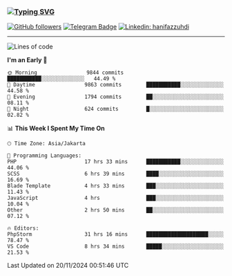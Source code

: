 ### [![Typing SVG](https://readme-typing-svg.herokuapp.com?font=lato&size=22&lines=Hi+There+👋)](https://git.io/typing-svg) 

[![GitHub followers](https://img.shields.io/github/followers/hanifazzuhdi?label=Follow&style=social)](https://github.com/hanifazzuhdi/?tab=follow) 
[![Telegram Badge](https://img.shields.io/badge/-hanif0198-blue?style=social&logo=telegram&link=https://www.t.me/hanif0198/)](https://www.t.me/hanif0198/) 
[![Linkedin: hanifazzuhdi](https://img.shields.io/badge/-hanifazzuhdi-blue?style=flat-square&logo=Linkedin&logoColor=white&link=https://www.linkedin.com/in/hanif-az-zuhdi-69688019b/)](https://www.linkedin.com/in/hanif-az-zuhdi-69688019b/) 

<hr/>

<!--START_SECTION:waka-->
![Lines of code](https://img.shields.io/badge/From%20Hello%20World%20I%27ve%20Written-73.9%20million%20lines%20of%20code-blue)

**I'm an Early 🐤** 

```text
🌞 Morning                9844 commits        ███████████░░░░░░░░░░░░░░   44.49 % 
🌆 Daytime                9863 commits        ███████████░░░░░░░░░░░░░░   44.58 % 
🌃 Evening                1794 commits        ██░░░░░░░░░░░░░░░░░░░░░░░   08.11 % 
🌙 Night                  624 commits         █░░░░░░░░░░░░░░░░░░░░░░░░   02.82 % 
```


📊 **This Week I Spent My Time On** 

```text
🕑︎ Time Zone: Asia/Jakarta

💬 Programming Languages: 
PHP                      17 hrs 33 mins      ███████████░░░░░░░░░░░░░░   44.06 % 
SCSS                     6 hrs 39 mins       ████░░░░░░░░░░░░░░░░░░░░░   16.69 % 
Blade Template           4 hrs 33 mins       ███░░░░░░░░░░░░░░░░░░░░░░   11.43 % 
JavaScript               4 hrs               ███░░░░░░░░░░░░░░░░░░░░░░   10.04 % 
Other                    2 hrs 50 mins       ██░░░░░░░░░░░░░░░░░░░░░░░   07.12 % 

🔥 Editors: 
PhpStorm                 31 hrs 16 mins      ████████████████████░░░░░   78.47 % 
VS Code                  8 hrs 34 mins       █████░░░░░░░░░░░░░░░░░░░░   21.53 % 
```


 Last Updated on 20/11/2024 00:51:46 UTC
<!--END_SECTION:waka-->
